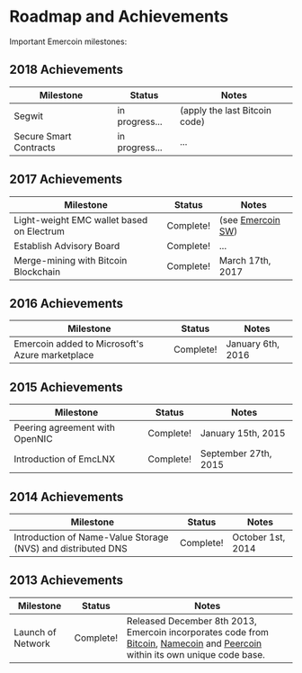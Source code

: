 # Roadmap and Achievements

Important Emercoin milestones:

2018 Achievements
-----------------

<div class="bowOverflow">

Milestone | Status | Notes
----|----|----
Segwit | in progress... | (apply the last Bitcoin code)
Secure Smart Contracts  | in progress... | ...

</div>

2017 Achievements
-----------------

<div class="bowOverflow">

Milestone | Status | Notes
----|----|----
Light-weight EMC wallet based on Electrum 	| Complete!| (see [Emercoin SW](/en/150.install-software/050.mobile-wallets/050.emercoin-sw.md))
Establish Advisory Board | Complete!| ...
Merge-mining with Bitcoin Blockchain | Complete!| March 17th, 2017

</div>

2016 Achievements
-----------------

<div class="bowOverflow">

Milestone | Status | Notes
----|----|----
Emercoin added to Microsoft's Azure marketplace | Complete! | January 6th, 2016

</div>

2015 Achievements
-----------------

<div class="bowOverflow">

Milestone | Status | Notes
----|----|----
Peering agreement with OpenNIC 		| Complete! | January 15th, 2015
Introduction of EmcLNX 		| Complete! | September 27th, 2015

</div>

2014 Achievements
-----------------

<div class="bowOverflow">

Milestone | Status | Notes
----|----|----
Introduction of Name-Value Storage (NVS) and distributed DNS | Complete! | October 1st, 2014

</div>

2013 Achievements
-----------------

<div class="bowOverflow">

Milestone | Status | Notes
----|----|----
Launch of Network | Complete! | Released December 8th 2013, Emercoin incorporates code from [Bitcoin](https://en.wikipedia.org/wiki/Bitcoin), [Namecoin](https://en.wikipedia.org/wiki/Namecoin) and [Peercoin](https://en.wikipedia.org/wiki/Peercoin) within its own unique code base.

</div>
